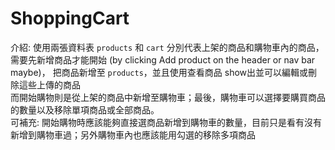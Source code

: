 # ShoppingCart  
介紹: 使用兩張資料表 `products` 和 `cart` 分別代表上架的商品和購物車內的商品，需要先新增商品才能開始 (by clicking Add product on the header or nav bar maybe)， 把商品新增至 `products`，並且使用查看商品 show出並可以編輯或刪除這些上傳的商品  
而開始購物則是從上架的商品中新增至購物車；最後，購物車可以選擇要購買商品的數量以及移除單項商品或全部商品。    
可補充: 開始購物時應該能夠直接選商品新增到購物車的數量，目前只是看有沒有新增到購物車過；另外購物車內也應該能用勾選的移除多項商品
